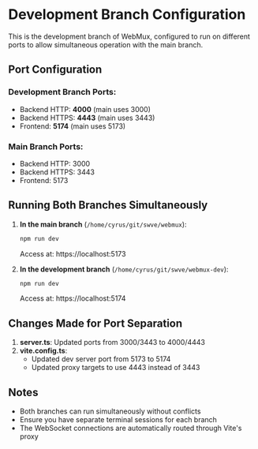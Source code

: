 # Development Branch Configuration

This is the development branch of WebMux, configured to run on different ports to allow simultaneous operation with the main branch.

## Port Configuration

### Development Branch Ports:
- Backend HTTP: **4000** (main uses 3000)
- Backend HTTPS: **4443** (main uses 3443)
- Frontend: **5174** (main uses 5173)

### Main Branch Ports:
- Backend HTTP: 3000
- Backend HTTPS: 3443
- Frontend: 5173

## Running Both Branches Simultaneously

1. **In the main branch** (`/home/cyrus/git/swve/webmux`):
   ```bash
   npm run dev
   ```
   Access at: https://localhost:5173

2. **In the development branch** (`/home/cyrus/git/swve/webmux-dev`):
   ```bash
   npm run dev
   ```
   Access at: https://localhost:5174

## Changes Made for Port Separation

1. **server.ts**: Updated ports from 3000/3443 to 4000/4443
2. **vite.config.ts**: 
   - Updated dev server port from 5173 to 5174
   - Updated proxy targets to use 4443 instead of 3443

## Notes

- Both branches can run simultaneously without conflicts
- Ensure you have separate terminal sessions for each branch
- The WebSocket connections are automatically routed through Vite's proxy